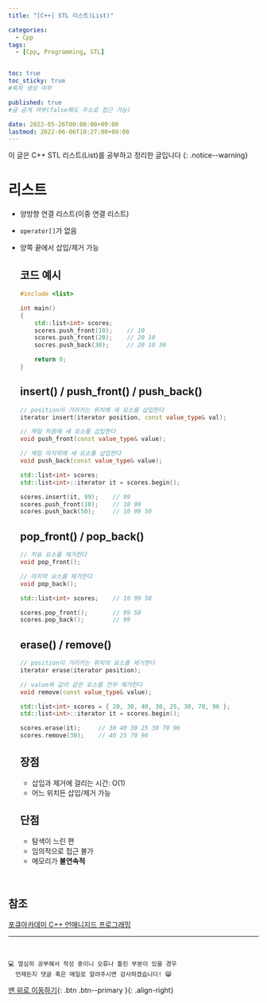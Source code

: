 ```yaml
---
title: "[C++] STL 리스트(List)" 

categories:
  - Cpp
tags:
  - [Cpp, Programming, STL]


toc: true
toc_sticky: true
#목차 생성 여부

published: true
#글 공개 여부(false해도 주소로 접근 가능)

date: 2022-05-26T00:00:00+09:00
lastmod: 2022-06-06T10:27:00+09:00
---
```


<!-- description : 25자에서 160자 사이 -->
이 글은 C++ STL 리스트(List)를 공부하고 정리한 글입니다
{: .notice--warning}

# 리스트
- 양방향 연결 리스트(이중 연결 리스트)
- `operator[]`가 없음
- 양쪽 끝에서 삽입/제거 가능

  ## 코드 예시
  
  ```cpp
  #include <list>
  
  int main()
  {
      std::list<int> scores;
      scores.push_front(10);    // 10
      scores.push_front(20);    // 20 10
      socres.push_back(30);     // 20 10 30
  
      return 0;
  }
  ```
  
  ## insert() / push_front() / push_back()
  
  ```cpp
  // position이 가리키는 위치에 새 요소를 삽입한다
  iterator insert(iterator position, const value_type& val);

  // 제일 처음에 새 요소를 삽입한다
  void push_front(const value_type& value);

  // 제일 마지막에 새 요소를 삽입한다
  void push_back(const value_type& value);
  ```
  
  ```cpp
  std::list<int> scores;
  std::list<int>::iterator it = scores.begin();

  scores.insert(it, 99);    // 99
  scores.push_front(10);    // 10 99
  scores.push_back(50);     // 10 99 50
  ```
  
  ## pop_front() / pop_back()
  
  ```cpp
  // 처음 요소를 제거한다
  void pop_front();

  // 마지막 요소를 제거한다
  void pop_back();
  ```
  
  ```cpp
  std::list<int> scores;    // 10 99 50

  scores.pop_front();       // 99 50
  scores.pop_back();        // 99
  ```

  ## erase() / remove()
  
  ```cpp
  // position이 가리키는 위치의 요소를 제거한다
  iterator erase(iterator position);

  // value와 값이 같은 요소를 전부 제거한다
  void remove(const value_type& value);
  ```
  
  ```cpp
  std::list<int> scores = { 20, 30, 40, 30, 25, 30, 70, 96 };
  std::list<int>::iterator it = scores.begin();

  scores.erase(it);     // 30 40 30 25 30 70 96
  scores.remove(30);    // 40 25 70 96
  ```

  ## 장점
  - 삽입과 제거에 걸리는 시간: O(1)
  - 어느 위치든 삽입/제거 가능

  ## 단점
  - 탐색이 느린 편
  - 임의적으로 접근 불가
  - 메모리가 **불연속적**

<br>

## 참조
[포큐아카데미 C++ 언매니지드 프로그래밍](https://pocu-ko.teachable.com/p/comp3200)

***
<br>

    💻 열심히 공부해서 작성 중이니 오류나 틀린 부분이 있을 경우 
      언제든지 댓글 혹은 메일로 알려주시면 감사하겠습니다! 😸

[맨 위로 이동하기](#){: .btn .btn--primary }{: .align-right}